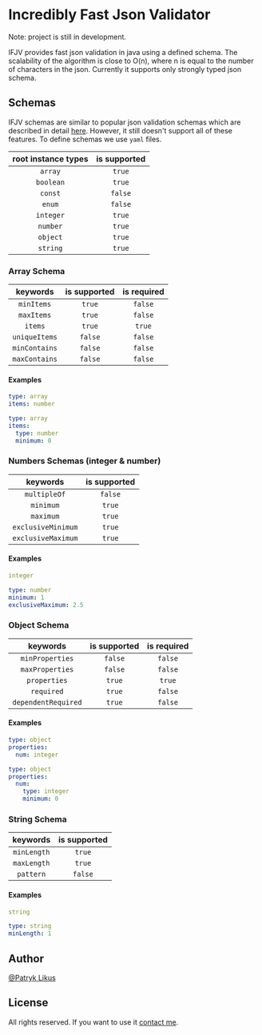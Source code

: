 # Incredibly Fast Json Validator

Note: project is still in development.

IFJV provides fast json validation in java using a defined schema. The scalability of the algorithm is close to O(n),
where n is equal to the number of characters in the json. Currently it supports only strongly typed json schema.

## Schemas

IFJV schemas are similar to popular json validation schemas which are described in
detail [here](https://json-schema.org/draft/2020-12/json-schema-validation). However, it still doesn't support all of
these features. To define schemas we use `yaml` files.

| root instance types | is supported |
|:-------------------:|:------------:|
|       `array`       |    `true`    |
|      `boolean`      |    `true`    |
|       `const`       |   `false`    |
|       `enum`        |   `false`    |
|      `integer`      |    `true`    |
|      `number`       |    `true`    |
|      `object`       |    `true`    |
|      `string`       |    `true`    |

### Array Schema

|   keywords    | is supported | is required |
|:-------------:|:------------:|:-----------:|
|  `minItems`   |    `true`    |   `false`   |
|  `maxItems`   |    `true`    |   `false`   |
|    `items`    |    `true`    |   `true`    |
| `uniqueItems` |   `false`    |   `false`   |
| `minContains` |   `false`    |   `false`   |
| `maxContains` |   `false`    |   `false`   |

#### Examples

```yaml
type: array
items: number
```

```yaml
type: array
items:
  type: number
  minimum: 0
```

### Numbers Schemas (integer & number)

|      keywords      | is supported |
|:------------------:|:------------:|
|    `multipleOf`    |   `false`    |
|     `minimum`      |    `true`    |
|     `maximum`      |    `true`    |
| `exclusiveMinimum` |    `true`    |
| `exclusiveMaximum` |    `true`    |

#### Examples

```yaml
integer
```

```yaml
type: number
minimum: 1
exclusiveMaximum: 2.5
```

### Object Schema

|      keywords       | is supported | is required |
|:-------------------:|:------------:|:-----------:|
|   `minProperties`   |   `false`    |   `false`   |
|   `maxProperties`   |   `false`    |   `false`   |
|    `properties`     |    `true`    |   `true`    |
|     `required`      |    `true`    |   `false`   |
| `dependentRequired` |    `true`    |   `false`   |

#### Examples

```yaml
type: object
properties:
  num: integer
```

```yaml
type: object
properties:
  num:
    type: integer
    minimum: 0
```

### String Schema

|  keywords   | is supported |
|:-----------:|:------------:|
| `minLength` |    `true`    |
| `maxLength` |    `true`    |
|  `pattern`  |   `false`    |

#### Examples

```yaml
string
```

```yaml
type: string
minLength: 1
```

## Author

[@Patryk Likus](https://www.linkedin.com/in/patryklikus)

## License

All rights reserved. If you want to use it [contact me](https://www.linkedin.com/in/patryklikus).

